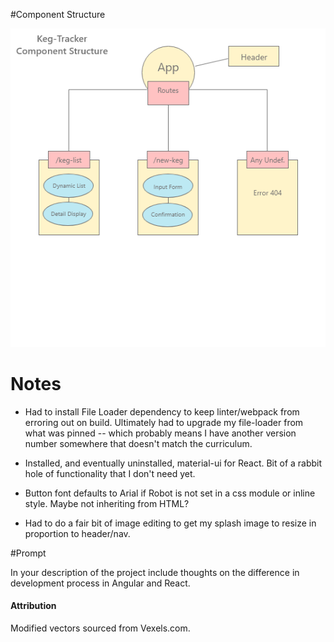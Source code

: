 #Component Structure

![Planned Component Structure](src/assets/images/Component-Structure.png)


# Notes

* Had to install File Loader dependency to keep linter/webpack from erroring out on build. Ultimately had to upgrade my file-loader from what was pinned -- which probably means I have another version number somewhere that doesn't match the curriculum.

* Installed, and eventually uninstalled, material-ui for React. Bit of a rabbit hole of functionality that I don't need yet.

* Button font defaults to Arial if Robot is not set in a css module or inline style. Maybe not inheriting from HTML?

* Had to do a fair bit of image editing to get my splash image to resize in proportion to header/nav.

#Prompt

In your description of the project include thoughts on the difference in development process in Angular and React.

#### Attribution

Modified vectors sourced from Vexels.com.
